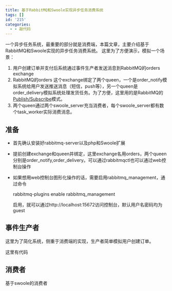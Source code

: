 ```yaml
---
title: 基于RabbitMQ和Swoole实现异步任务消费系统
tags: []
id: '215'
categories:
  - - 敲代码
---
```


一个异步任务系统，最重要的部分就是消费端，本篇文章，主要介绍基于RabbitMQ和Swoole实现的异步任务消费系统。 这里为了方便演示，模拟一个场景：

1.  用户创建订单并支付后系统通过事件生产者发送消息到RabbitMQ的orders exchange
2.  RabbitMQ的orders 这个exchange绑定了两个queen，一个是order\_notify模拟系统给用户发送推送消息（短信，push等），另一个queen是order\_delivery模拟系统处理发货任务。为了方便，这里用的是RabbitMQ的[Publish/Subscribe](https://www.rabbitmq.com/tutorials/tutorial-three-php.html)模式。
3.  两个queen通过两个swoole\_server充当消费者，每个swoole\_server都有数个task\_worker实际消费消息。

## 准备

*   首先确认安装好rabbitmq-server以及php和Swoole扩展
*   提前创建exchange和queen并绑定，这里exchange名用orders，两个queen分别是order\_notify,order\_delivery。可以通过rabbitmqctl也可以通过web控制台操作
*   如果想用web控制台图形化操作的话，需要启用rabbitmq\_management，通过命令
    
    rabbitmq-plugins enable rabbitmq\_management
    
    启用，就可以通过http://localhost:15672访问控制台，默认用户名密码均为guest

## **事件生产者**

这里为了简化系统，侧重于消费端的实现，生产者简单模拟用户创建订单。

这里有代码

## 消费者

基于swoole的消费者